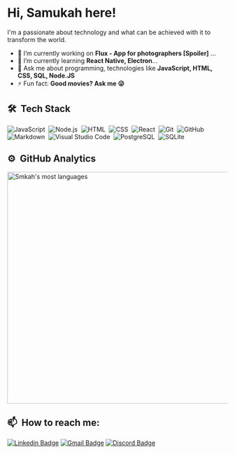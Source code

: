 <h1 align="left">Hi, Samukah here!</h1>
I'm a passionate about technology and what can be achieved with it to transform the world.

- 🔭 I’m currently working on **Flux - App for photographers [Spoiler]** ...
- 🌱 I’m currently learning **React Native, Electron**...
- 💬 Ask me about programming, technologies like **JavaScript, HTML, CSS, SQL, Node.JS**
- ⚡ Fun fact: **Good movies? Ask me  😜**


## 🛠 &nbsp;Tech Stack

![JavaScript](https://img.shields.io/badge/-JavaScript-05122A?style=social&logo=javascript)&nbsp;
![Node.js](https://img.shields.io/badge/-Node.js-05122A?style=social&logo=node.js)&nbsp;
![HTML](https://img.shields.io/badge/-HTML-05122A?style=social&logo=HTML5)&nbsp;
![CSS](https://img.shields.io/badge/-CSS-05122A?style=social&logo=CSS3&logoColor=1572B6)&nbsp;
![React](https://img.shields.io/badge/-React-05122A?style=social&logo=react)&nbsp;
![Git](https://img.shields.io/badge/-Git-05122A?style=social&logo=git)&nbsp;
![GitHub](https://img.shields.io/badge/-GitHub-05122A?style=social&logo=github)&nbsp;
![Markdown](https://img.shields.io/badge/-Markdown-05122A?style=social&logo=markdown)&nbsp;
![Visual Studio Code](https://img.shields.io/badge/-Visual%20Studio%20Code-05122A?style=social&logo=visual-studio-code&logoColor=007ACC)&nbsp;
![PostgreSQL](https://img.shields.io/badge/-PostgreSQL-05122A?style=social&logo=postgresql)&nbsp;
![SQLite](https://img.shields.io/badge/-SQLite-05122A?style=social&logo=sqlite)&nbsp;

## ⚙️ &nbsp;GitHub Analytics

<img width="530em" src="https://github-readme-stats.vercel.app/api/top-langs/?username=smkah&layout=compact&theme=vision-friendly-light" alt="Smkah's most languages"/>

## 📫 &nbsp;How to reach me:

[![Linkedin Badge](https://img.shields.io/badge/-SamuelHeinzelmann-blue?style=social-square&logo=Linkedin&logoColor=white&link=https://www.linkedin.com/in/samuel-heinzelmann-1b028b31/)](https://www.linkedin.com/in/samuel-heinzelmann-1b028b31/)
[![Gmail Badge](https://img.shields.io/badge/-samukahweb@gmail.com-c14438?style=social-square&logo=Gmail&logoColor=white&link=mailto:samukahweb@gmail.com)](mailto:samukahweb@gmail.com)
[![Discord Badge](https://img.shields.io/badge/-Samukah-purple?style=social-square&logo=Discord&logoColor=white&link=https://discordapp.com/users/613190538287513620/)](https://discordapp.com/users/613190538287513620/)
